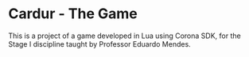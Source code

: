 # Cardur - The Game

This is a project of a game developed in Lua using Corona SDK, for the Stage I discipline taught by Professor Eduardo Mendes.
